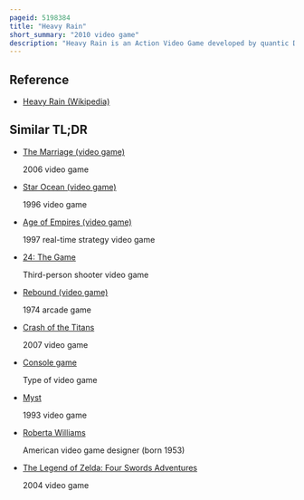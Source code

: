 ```yaml
---
pageid: 5198384
title: "Heavy Rain"
short_summary: "2010 video game"
description: "Heavy Rain is an Action Video Game developed by quantic Dream in 2010 and published by Sony Computer Entertainment. The Game features four Protagonists involved with the Mystery of the Origami Killer, a serial Killer who uses extended Periods of Rainfall to drown his Victims. The Player interacts with the Game by performing Actions highlighted on the Screen related to Motions on the Controller and in some Cases performing a Series of quick Time Events. The Player's Choices and Actions during the Game affect the Narrative."
---
```


## Reference

- [Heavy Rain (Wikipedia)](https://en.wikipedia.org/?curid=5198384)

## Similar TL;DR

- [The Marriage (video game)](/tldr/en/the-marriage-video-game)

  2006 video game

- [Star Ocean (video game)](/tldr/en/star-ocean-video-game)

  1996 video game

- [Age of Empires (video game)](/tldr/en/age-of-empires-video-game)

  1997 real-time strategy video game

- [24: The Game](/tldr/en/24-the-game)

  Third-person shooter video game

- [Rebound (video game)](/tldr/en/rebound-video-game)

  1974 arcade game

- [Crash of the Titans](/tldr/en/crash-of-the-titans)

  2007 video game

- [Console game](/tldr/en/console-game)

  Type of video game

- [Myst](/tldr/en/myst)

  1993 video game

- [Roberta Williams](/tldr/en/roberta-williams)

  American video game designer (born 1953)

- [The Legend of Zelda: Four Swords Adventures](/tldr/en/the-legend-of-zelda-four-swords-adventures)

  2004 video game
